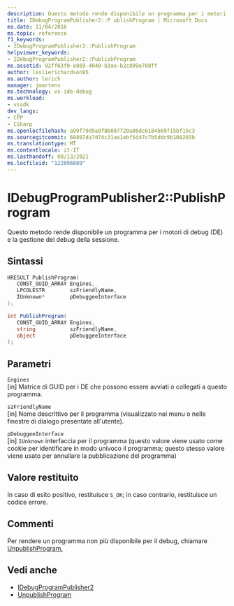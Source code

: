 ```yaml
---
description: Questo metodo rende disponibile un programma per i motori di debug (DE) e la gestione del debug della sessione.
title: IDebugProgramPublisher2::P ublishProgram | Microsoft Docs
ms.date: 11/04/2016
ms.topic: reference
f1_keywords:
- IDebugProgramPublisher2::PublishProgram
helpviewer_keywords:
- IDebugProgramPublisher2::PublishProgram
ms.assetid: 92ff63f0-e869-4040-b3ae-b2c899e708ff
author: leslierichardson95
ms.author: lerich
manager: jmartens
ms.technology: vs-ide-debug
ms.workload:
- vssdk
dev_langs:
- CPP
- CSharp
ms.openlocfilehash: a99f79d9a9f8b087720a86dc6184b69715bf15c3
ms.sourcegitcommit: 68897da7d74c31ae1ebf5d47c7b5ddc9b108265b
ms.translationtype: MT
ms.contentlocale: it-IT
ms.lasthandoff: 08/13/2021
ms.locfileid: "122096089"
---
```

# <a name="idebugprogrampublisher2publishprogram"></a>IDebugProgramPublisher2::PublishProgram
Questo metodo rende disponibile un programma per i motori di debug (DE) e la gestione del debug della sessione.

## <a name="syntax"></a>Sintassi

```cpp
HRESULT PublishProgram(
   CONST_GUID_ARRAY Engines,
   LPCOLESTR        szFriendlyName,
   IUnknown*        pDebuggeeInterface
);
```

```csharp
int PublishProgram(
   CONST_GUID_ARRAY Engines,
   string           szFriendlyName,
   object           pDebuggeeInterface
);
```

## <a name="parameters"></a>Parametri
`Engines`\
[in] Matrice di GUID per i DE che possono essere avviati o collegati a questo programma.

`szFriendlyName`\
[in] Nome descrittivo per il programma (visualizzato nei menu o nelle finestre di dialogo presentate all'utente).

`pDebuggeeInterface`\
[in] `IUnknown` interfaccia per il programma (questo valore viene usato come cookie per identificare in modo univoco il programma; questo stesso valore viene usato per annullare la pubblicazione del programma)

## <a name="return-value"></a>Valore restituito
 In caso di esito positivo, restituisce `S_OK`; in caso contrario, restituisce un codice errore.

## <a name="remarks"></a>Commenti
 Per rendere un programma non più disponibile per il debug, chiamare [UnpublishProgram.](../../../extensibility/debugger/reference/idebugprogrampublisher2-unpublishprogram.md)

## <a name="see-also"></a>Vedi anche
- [IDebugProgramPublisher2](../../../extensibility/debugger/reference/idebugprogrampublisher2.md)
- [UnpublishProgram](../../../extensibility/debugger/reference/idebugprogrampublisher2-unpublishprogram.md)
